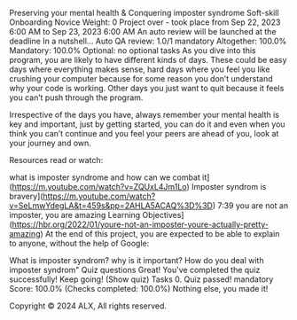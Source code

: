Preserving your mental health & Conquering imposter syndrome
Soft-skill
Onboarding
 Novice
 Weight: 0
 Project over - took place from Sep 22, 2023 6:00 AM to Sep 23, 2023 6:00 AM
 An auto review will be launched at the deadline
In a nutshell…
Auto QA review: 1.0/1 mandatory
Altogether:  100.0%
Mandatory: 100.0%
Optional: no optional tasks
As you dive into this program, you are likely to have different kinds of days. These could be easy days where everything makes sense, hard days where you feel you like crushing your computer because for some reason you don’t understand why your code is working. Other days you just want to quit because it feels you can’t push through the program.

Irrespective of the days you have, always remember your mental health is key and important, just by getting started, you can do it and even when you think you can’t continue and you feel your peers are ahead of you, look at your journey and own.

Resources
read or watch:

what is imposter syndrome and how can we combat it](https://m.youtube.com/watch?v=ZQUxL4Jm1Lo)
Imposter syndrom is bravery](https://m.youtube.com/watch?v=SeLmwYdegLA&t=459s&pp=2AHLA5ACAQ%3D%3D) 7:39
you are not an imposter, you are amazing
Learning Objectives](https://hbr.org/2022/01/youre-not-an-imposter-youre-actually-pretty-amazing)
At the end of this project, you are expected to be able to explain to anyone, without the help of Google:

What is imposter syndrom?
why is it important?
How do you deal with imposter syndrom"
Quiz questions
Great! You've completed the quiz successfully! Keep going! (Show quiz)
Tasks
0. Quiz passed!
mandatory
Score: 100.0% (Checks completed: 100.0%)
Nothing else, you made it!

 
Copyright © 2024 ALX, All rights reserved.


